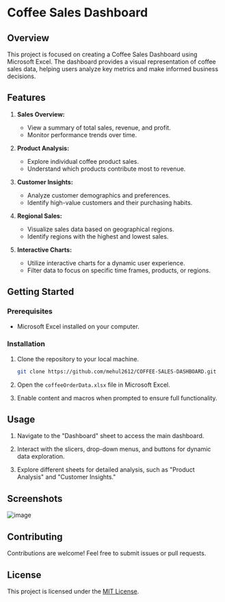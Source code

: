 # Coffee Sales Dashboard

## Overview

This project is focused on creating a Coffee Sales Dashboard using Microsoft Excel. The dashboard provides a visual representation of coffee sales data, helping users analyze key metrics and make informed business decisions.

## Features

1. **Sales Overview:**
   - View a summary of total sales, revenue, and profit.
   - Monitor performance trends over time.

2. **Product Analysis:**
   - Explore individual coffee product sales.
   - Understand which products contribute most to revenue.

3. **Customer Insights:**
   - Analyze customer demographics and preferences.
   - Identify high-value customers and their purchasing habits.

4. **Regional Sales:**
   - Visualize sales data based on geographical regions.
   - Identify regions with the highest and lowest sales.

5. **Interactive Charts:**
   - Utilize interactive charts for a dynamic user experience.
   - Filter data to focus on specific time frames, products, or regions.

## Getting Started

### Prerequisites

- Microsoft Excel installed on your computer.

### Installation

1. Clone the repository to your local machine.

   ```bash
   git clone https://github.com/mehul2612/COFFEE-SALES-DASHBOARD.git
   ```

2. Open the `coffeeOrderData.xlsx` file in Microsoft Excel.

3. Enable content and macros when prompted to ensure full functionality.

## Usage

1. Navigate to the "Dashboard" sheet to access the main dashboard.

2. Interact with the slicers, drop-down menus, and buttons for dynamic data exploration.

3. Explore different sheets for detailed analysis, such as "Product Analysis" and "Customer Insights."

## Screenshots

![image](https://github.com/mehul2612/COFFEE-SALES-DASHBOARD/assets/87797568/b550a8e8-aecb-41b2-a3bc-80361c805bb7)


## Contributing

Contributions are welcome! Feel free to submit issues or pull requests.

## License

This project is licensed under the [MIT License](LICENSE).



